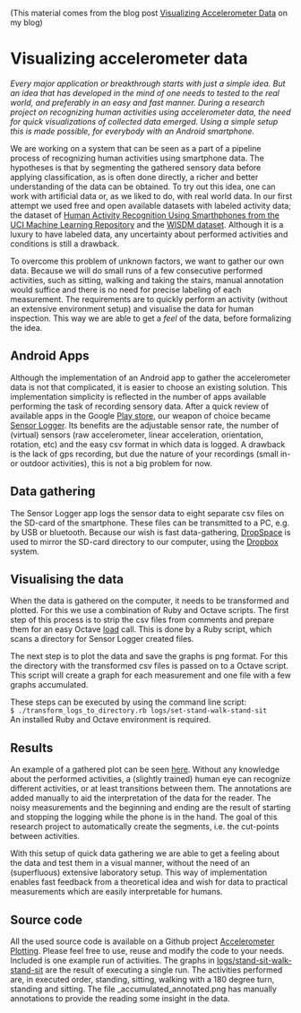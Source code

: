 (This material comes from the blog post [Visualizing Accelerometer Data](http://rvlasveld.github.io/blog/2013/04/12/visualizing-accelerometer-data/) on my blog)

# Visualizing accelerometer data

*Every major application or breakthrough starts with just a simple idea.
But an idea that has developed in the mind of one needs to tested to the real world,
and preferably in an easy and fast manner.
During a research project on recognizing human activities using accelerometer data, the need for quick visualizations of collected data emerged.
Using a simple setup this is made possible, for everybody with an Android smartphone.*

We are working on a system that can be seen as a part of a pipeline process of recognizing human activities using smartphone data.
The hypotheses is that by segmenting the gathered sensory data before applying classification, as is often done directly, a richer and better understanding of the data can be obtained.
To try out this idea, one can work with artificial data or, as we liked to do, with real world data.
In our first attempt we used free and open available datasets with labeled activity data; the dataset of [Human Activity Recognition Using Smarthphones from the UCI Machine Learning Repository](http://archive.ics.uci.edu/ml/datasets/Human+Activity+Recognition+Using+Smartphones) and the [WISDM dataset](http://www.cis.fordham.edu/wisdm/dataset.php).
Although it is a luxury to have labeled data, any uncertainty about performed activities and conditions is still a drawback.

To overcome this problem of unknown factors, we want to gather our own data.
Because we will do small runs of a few consecutive performed activities, such as sitting, walking and taking the stairs, manual annotation would suffice and there is no need for precise labeling of each measurement.
The requirements are to quickly perform an activity (without an extensive environment setup) and visualise the data for human inspection.
This way we are able to get a *feel* of the data, before formalizing the idea.

## Android Apps
Although the implementation of an Android app to gather the accelerometer data is not that complicated, it is easier to choose an existing solution.
This implementation simplicity is reflected in the number of apps available performing the task of recording sensory data.
After a quick review of available apps in the Google [Play store](http://play.google.com), our weapon of choice became [Sensor Logger](https://play.google.com/store/apps/details?id=com.kzs6502.sensorlogger).
Its benefits are the  adjustable sensor rate, the number of (virtual) sensors (raw accelerometer, linear acceleration, orientation, rotation, etc) and the easy csv format in which data is logged.
A drawback is the lack of gps recording, but due the nature of your recordings (small in- or outdoor activities), this is not a big problem for now.

## Data gathering
The Sensor Logger app logs the sensor data to eight separate csv files on the SD-card of the smartphone.
These files can be transmitted to a PC, e.g. by USB or bluetooth.
Because our wish is fast data-gathering, [DropSpace](https://play.google.com/store/apps/details?id=kr.pe.meinside.DropSpace) is used to mirror the SD-card directory to our computer, using the [Dropbox](http://www.dropbox.com) system.

## Visualising the data
When the data is gathered on the computer, it needs to be transformed and plotted.
For this we use a combination of Ruby and Octave scripts.
The first step of this process is to strip the csv files from comments and prepare them for an easy Octave [load](http://www.gnu.org/software/octave/doc/interpreter/Simple-File-I_002fO.html#doc_002dload) call.
This is done by a Ruby script, which scans a directory for Sensor Logger created files.

The next step is to plot the data and save the graphs is png format.
For this the directory with the transformed csv files is passed on to a Octave script.
This script will create a graph for each measurement and one file with a few graphs accumulated.

These steps can be executed by using the command line script:<br />
`$ ./transform_logs_to_directory.rb logs/set-stand-walk-stand-sit`<br />
An installed Ruby and Octave environment is required.

## Results
An example of a gathered plot can be seen [here](https://github.com/rvlasveld/accelerometer_plotting/blob/master/logs/stand-sit-walk-stand-sit/20130404_111852/_accumulated_annotated.png).
Without any knowledge about the performed activities, a (slightly trained) human eye can recognize different activities, or at least transitions between them.
The annotations are added manually to aid the interpretation of the data for the reader.
The noisy measurements and the beginning and ending are the result of starting and stopping the logging while the phone is in the hand.
The goal of this research project to automatically create the segments, i.e. the cut-points between activities.

With this setup of quick data gathering we are able to get a feeling about the data and test them in a visual manner, without the need of an (superfluous) extensive laboratory setup.
This way of implementation enables fast feedback from a theoretical idea and wish for data to practical measurements which are easily interpretable for humans.

## Source code
All the used source code is available on a Github project [Accelerometer Plotting](https://github.com/rvlasveld/accelerometer_plotting).
Please feel free to use, reuse and modify the code to your needs.
Included is one example run of activities.
The graphs in [logs/stand-sit-walk-stand-sit](https://github.com/rvlasveld/accelerometer_plotting/blob/master/logs/stand-sit-walk-stand-sit/20130404_111852/) are the result of executing a single run.
The activities performed are, in executed order, standing, sitting, walking with a 180 degree turn, standing and sitting.
The file _accumulated_annotated.png has manually annotations to provide the reading some insight in the data.
